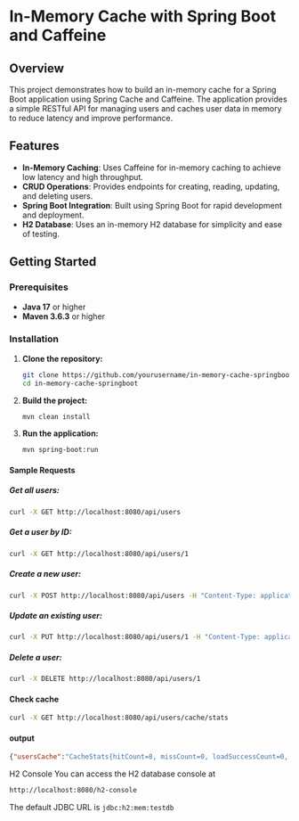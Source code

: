 # In-Memory Cache with Spring Boot and Caffeine

## Overview

This project demonstrates how to build an in-memory cache for a Spring Boot application using Spring Cache and Caffeine. The application provides a simple RESTful API for managing users and caches user data in memory to reduce latency and improve performance.

## Features

- **In-Memory Caching**: Uses Caffeine for in-memory caching to achieve low latency and high throughput.
- **CRUD Operations**: Provides endpoints for creating, reading, updating, and deleting users.
- **Spring Boot Integration**: Built using Spring Boot for rapid development and deployment.
- **H2 Database**: Uses an in-memory H2 database for simplicity and ease of testing.

## Getting Started

### Prerequisites

- **Java 17** or higher
- **Maven 3.6.3** or higher

### Installation

1. **Clone the repository:**

    ```bash
    git clone https://github.com/yourusername/in-memory-cache-springboot.git
    cd in-memory-cache-springboot
    ```

2. **Build the project:**

    ```bash
    mvn clean install
    ```

3. **Run the application:**

    ```bash
    mvn spring-boot:run
    ```

#### Sample Requests
##### Get all users:

```bash
curl -X GET http://localhost:8080/api/users
```

##### Get a user by ID:
```bash
curl -X GET http://localhost:8080/api/users/1
```

##### Create a new user:
```bash
curl -X POST http://localhost:8080/api/users -H "Content-Type: application/json" -d '{"name": "John Doe", "email": "john.doe@example.com"}'
```

##### Update an existing user:
```bash
curl -X PUT http://localhost:8080/api/users/1 -H "Content-Type: application/json" -d '{"name": "Jane Doe", "email": "jane.doe@example.com"}'
```

##### Delete a user:
```bash
curl -X DELETE http://localhost:8080/api/users/1
```

#### Check cache
```bash
curl -X GET http://localhost:8080/api/users/cache/stats
```
#### output
```json
{"usersCache":"CacheStats{hitCount=8, missCount=0, loadSuccessCount=0, loadFailureCount=0, totalLoadTime=0, evictionCount=0, evictionWeight=0}"}
```

H2 Console
You can access the H2 database console at
```bash 
http://localhost:8080/h2-console
```
The default JDBC URL is `jdbc:h2:mem:testdb`

